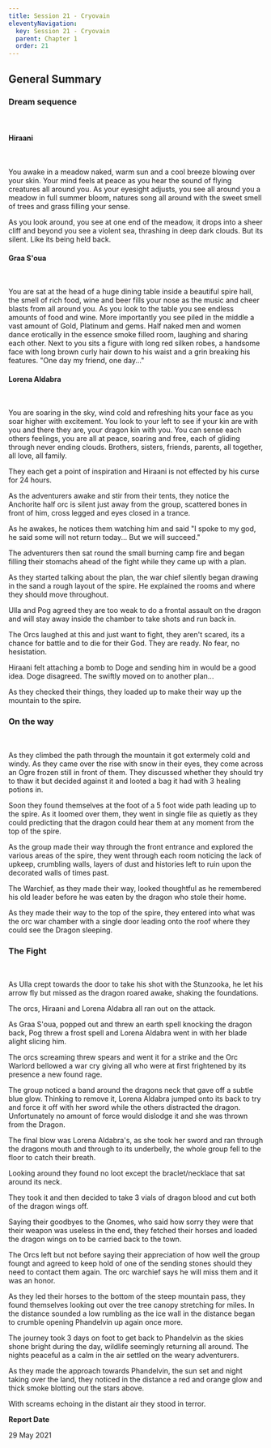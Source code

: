 ```yaml
---
title: Session 21 - Cryovain
eleventyNavigation:
  key: Session 21 - Cryovain
  parent: Chapter 1
  order: 21
---
```


## General Summary

### Dream sequence

 

#### Hiraani

 

 You awake in a meadow naked, warm sun and a cool breeze blowing over your skin. Your mind feels at peace as you hear the sound of flying creatures all around you. As your eyesight adjusts, you see all around you a meadow in full summer bloom, natures song all around with the sweet smell of trees and grass filling your sense.  

 As you look around, you see at one end of the meadow, it drops into a sheer cliff and beyond you see a violent sea, thrashing in deep dark clouds. But its silent. Like its being held back.  

#### Graa S'oua

 

 You are sat at the head of a huge dining table inside a beautiful spire hall, the smell of rich food, wine and beer fills your nose as the music and cheer blasts from all around you. As you look to the table you see endless amounts of food and wine. More importantly you see piled in the middle a vast amount of Gold, Platinum and gems. Half naked men and women dance erotically in the essence smoke filled room, laughing and sharing each other. Next to you sits a figure with long red silken robes, a handsome face with long brown curly hair down to his waist and a grin breaking his features. "One day my friend, one day..."  

#### Lorena Aldabra

 

 You are soaring in the sky, wind cold and refreshing hits your face as you soar higher with excitement. You look to your left to see if your kin are with you and there they are, your dragon kin with you. You can sense each others feelings, you are all at peace, soaring and free, each of gliding through never ending clouds. Brothers, sisters, friends, parents, all together, all love, all family.  

 They each get a point of inspiration and Hiraani is not effected by his curse for 24 hours.  

 As the adventurers awake and stir from their tents, they notice the Anchorite half orc is silent just away from the group, scattered bones in front of him, cross legged and eyes closed in a trance.  

 As he awakes, he notices them watching him and said "I spoke to my god, he said some will not return today... But we will succeed."  

 The adventurers then sat round the small burning camp fire and began filling their stomachs ahead of the fight while they came up with a plan.  

 As they started talking about the plan, the war chief silently began drawing in the sand a rough layout of the spire. He explained the rooms and where they should move throughout.  

 Ulla and Pog agreed they are too weak to do a frontal assault on the dragon and will stay away inside the chamber to take shots and run back in.  

 The Orcs laughed at this and just want to fight, they aren't scared, its a chance for battle and to die for their God. They are ready. No fear, no hesistation.  

 Hiraani felt attaching a bomb to Doge and sending him in would be a good idea. Doge disagreed. The swiftly moved on to another plan...  

 As they checked their things, they loaded up to make their way up the mountain to the spire.  

### On the way

 

 As they climbed the path through the mountain it got extermely cold and windy. As they came over the rise with snow in their eyes, they come across an Ogre frozen still in front of them. They discussed whether they should try to thaw it but decided against it and looted a bag it had with 3 healing potions in.  

 Soon they found themselves at the foot of a 5 foot wide path leading up to the spire. As it loomed over them, they went in single file as quietly as they could predicting that the dragon could hear them at any moment from the top of the spire.  

 As the group made their way through the front entrance and explored the various areas of the spire, they went through each room noticing the lack of upkeep, crumbling walls, layers of dust and histories left to ruin upon the decorated walls of times past.  

 The Warchief, as they made their way, looked thoughtful as he remembered his old leader before he was eaten by the dragon who stole their home.  

 As they made their way to the top of the spire, they entered into what was the orc war chamber with a single door leading onto the roof where they could see the Dragon sleeping.  

### The Fight

 

 As Ulla crept towards the door to take his shot with the Stunzooka, he let his arrow fly but missed as the dragon roared awake, shaking the foundations.  

 The orcs, Hiraani and Lorena Aldabra all ran out on the attack.  

 As Graa S'oua, popped out and threw an earth spell knocking the dragon back, Pog threw a frost spell and Lorena Aldabra went in with her blade alight slicing him.  

 The orcs screaming threw spears and went it for a strike and the Orc Warlord bellowed a war cry giving all who were at first frightened by its presence a new found rage.  

 The group noticed a band around the dragons neck that gave off a subtle blue glow. Thinking to remove it, Lorena Aldabra jumped onto its back to try and force it off with her sword while the others distracted the dragon. Unfortunately no amount of force would dislodge it and she was thrown from the Dragon.  

 The final blow was Lorena Aldabra's, as she took her sword and ran through the dragons mouth and through to its underbelly, the whole group fell to the floor to catch their breath.  

 Looking around they found no loot except the braclet/necklace that sat around its neck.  

 They took it and then decided to take 3 vials of dragon blood and cut both of the dragon wings off.  

 Saying their goodbyes to the Gnomes, who said how sorry they were that their weapon was useless in the end, they fetched their horses and loaded the dragon wings on to be carried back to the town.  

 The Orcs left but not before saying their appreciation of how well the group foungt and agreed to keep hold of one of the sending stones should they need to contact them again. The orc warchief says he will miss them and it was an honor.  

 As they led their horses to the bottom of the steep mountain pass, they found themselves looking out over the tree canopy stretching for miles. In the distance sounded a low rumbling as the ice wall in the distance began to crumble opening Phandelvin up again once more.  

 The journey took 3 days on foot to get back to Phandelvin as the skies shone bright during the day, wildlife seemingly returning all around. The nights peaceful as a calm in the air settled on the weary adventurers.  

 As they made the approach towards Phandelvin, the sun set and night taking over the land, they noticed in the distance a red and orange glow and thick smoke blotting out the stars above.  

 With screams echoing in the distant air they stood in terror.

**Report Date**

29 May 2021